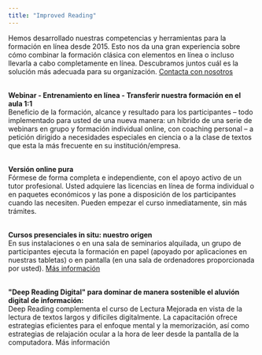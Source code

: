 ```yaml
---
title: "Improved Reading"
---
```


Hemos desarrollado nuestras competencias y herramientas para la formación en línea desde 2015. Esto nos da una gran experiencia sobre cómo combinar la formación clásica con elementos en línea o incluso llevarla a cabo completamente en línea. Descubramos juntos cuál es la solución más adecuada para su organización. [Contacta con nosotros](/contact)
<br>
<br>

**Webinar - Entrenamiento en línea - Transferir nuestra formación en el aula 1:1**
<br>
Beneficio de la formación, alcance y resultado para los participantes – todo implementado para usted de una nueva manera: un híbrido de una serie de webinars en grupo y formación individual online, con coaching personal – a petición dirigido a necesidades especiales en ciencia o a la clase de textos que esta la más frecuente en su institución/empresa.
<br>
<br>

**Versión online pura**
<br>
Fórmese de forma completa e independiente, con el apoyo activo de un tutor profesional. Usted adquiere las licencias en línea de forma individual o en paquetes económicos y las pone a disposición de los participantes cuando las necesiten. Pueden empezar el curso inmediatamente, sin más trámites.
<br>
<br>

**Cursos presenciales in situ: nuestro origen**
<br>
En sus instalaciones o en una sala de seminarios alquilada, un grupo de participantes ejecuta la formación en papel (apoyado por aplicaciones en nuestras tabletas) o en pantalla (en una sala de ordenadores proporcionada por usted).
[Más información](https://www.improved-reading.de/wp-content/uploads/reading-on-screen-classroom-english.pdf)
<br>
<br>

**"Deep Reading Digital" para dominar de manera sostenible el aluvión digital de información:**
<br>
Deep Reading complementa el curso de Lectura Mejorada en vista de la lectura de textos largos y difíciles digitalmente. La capacitación ofrece estrategias eficientes para el enfoque mental y la memorización, así como estrategias de relajación ocular a la hora de leer desde la pantalla de la computadora.
Más información